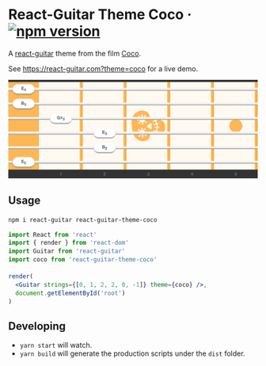 # React-Guitar Theme Coco &middot; [![npm version](https://img.shields.io/npm/v/react-guitar-theme-coco.svg?style=flat)](https://www.npmjs.com/package/react-guitar-theme-coco)

A [react-guitar](https://github.com/4lejandrito/react-guitar) theme from the film [Coco](<https://en.wikipedia.org/wiki/Coco_(2017_film)>).

See https://react-guitar.com?theme=coco for a live demo.

![Screenshot of the rendered component with an E major chord](screenshot.png)

## Usage

```
npm i react-guitar react-guitar-theme-coco
```

```jsx
import React from 'react'
import { render } from 'react-dom'
import Guitar from 'react-guitar'
import coco from 'react-guitar-theme-coco'

render(
  <Guitar strings={[0, 1, 2, 2, 0, -1]} theme={coco} />,
  document.getElementById('root')
)
```

## Developing

- `yarn start` will watch.
- `yarn build` will generate the production scripts under the `dist` folder.

